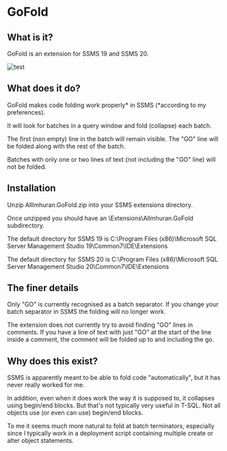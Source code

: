 # GoFold

## What is it?

GoFold is an extension for SSMS 19 and SSMS 20.

![test](https://drive.google.com/uc?export=view&id=1h_cvlkZKxp0LSaaZGvsQB9K-R_yxnVRd)

## What does it do?

GoFold makes code folding work properly* in SSMS (*according to my preferences).

It will look for batches in a query window and fold (collapse) each batch.

The first (non empty) line in the batch will remain visible. 
The "GO" line will be folded along with the rest of the batch.

Batches with only one or two lines of text (not including the "GO" line) will not be folded.


## Installation

Unzip Alllmhuran.GoFold.zip into your SSMS extensions directory. 

Once unzipped you should have an \Extensions\Allmhuran.GoFold subdirectory.

The default directory for SSMS 19 is C:\Program Files (x86)\Microsoft SQL Server Management Studio 19\Common7\IDE\Extensions

The default directory for SSMS 20 is C:\Program Files (x86)\Microsoft SQL Server Management Studio 20\Common7\IDE\Extensions


## The finer details

Only "GO" is currently recognised as a batch separator. If you change your batch separator in SSMS the folding will no longer work.

The extension does not currently try to avoid finding "GO" lines in comments. If you have a line of text with just "GO" at the start of the line inside a comment, the comment will be folded up to and including the go.

## Why does this exist?

SSMS is apparently meant to be able to fold code "automatically", but it has never really worked for me.

In addition, even when it does work the way it is supposed to, it collapses using begin/end blocks. But that's not typically very useful in T-SQL. Not all objects use (or even can use) begin/end blocks.

To me it seems much more natural to fold at batch terminators, especially since I typically work in a deployment script containing multiple create or alter object statements.

